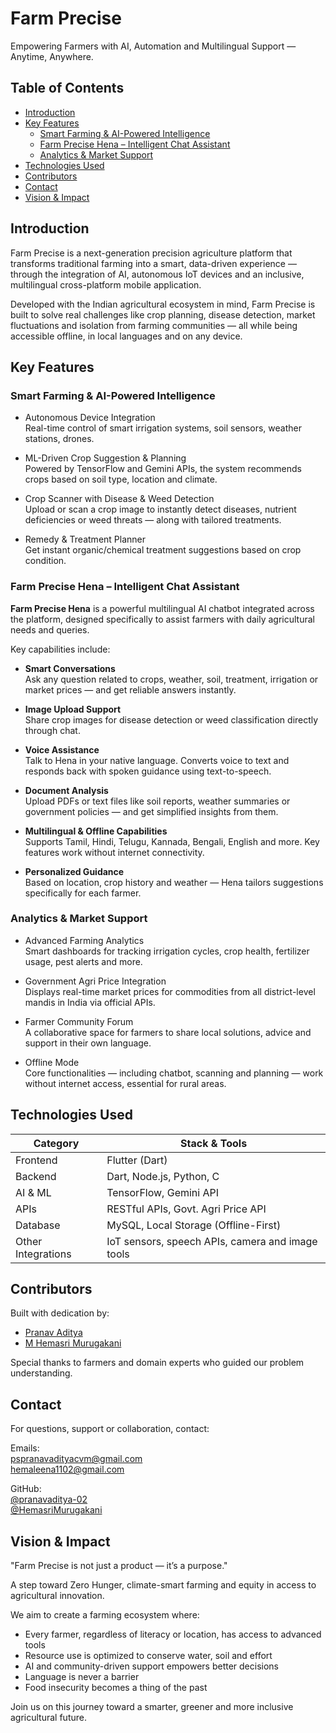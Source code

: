 # Farm Precise

Empowering Farmers with AI, Automation and Multilingual Support — Anytime, Anywhere.

## Table of Contents

- [Introduction](#introduction)
- [Key Features](#key-features)
  - [Smart Farming & AI-Powered Intelligence](#smart-farming--ai-powered-intelligence)
  - [Farm Precise Hena – Intelligent Chat Assistant](#farm-precise-hena--intelligent-chat-assistant)
  - [Analytics & Market Support](#analytics--market-support)
- [Technologies Used](#technologies-used)
- [Contributors](#contributors)
- [Contact](#contact)
- [Vision & Impact](#vision--impact)

## Introduction

Farm Precise is a next-generation precision agriculture platform that transforms traditional farming into a smart, data-driven experience — through the integration of AI, autonomous IoT devices and an inclusive, multilingual cross-platform mobile application.

Developed with the Indian agricultural ecosystem in mind, Farm Precise is built to solve real challenges like crop planning, disease detection, market fluctuations and isolation from farming communities — all while being accessible offline, in local languages and on any device.

## Key Features

### Smart Farming & AI-Powered Intelligence

- Autonomous Device Integration  
  Real-time control of smart irrigation systems, soil sensors, weather stations, drones.

- ML-Driven Crop Suggestion & Planning  
  Powered by TensorFlow and Gemini APIs, the system recommends crops based on soil type, location and climate.

- Crop Scanner with Disease & Weed Detection  
  Upload or scan a crop image to instantly detect diseases, nutrient deficiencies or weed threats — along with tailored treatments.

- Remedy & Treatment Planner  
  Get instant organic/chemical treatment suggestions based on crop condition.

### Farm Precise Hena – Intelligent Chat Assistant

**Farm Precise Hena** is a powerful multilingual AI chatbot integrated across the platform, designed specifically to assist farmers with daily agricultural needs and queries.

Key capabilities include:

- **Smart Conversations**  
  Ask any question related to crops, weather, soil, treatment, irrigation or market prices — and get reliable answers instantly.

- **Image Upload Support**  
  Share crop images for disease detection or weed classification directly through chat.

- **Voice Assistance**  
  Talk to Hena in your native language. Converts voice to text and responds back with spoken guidance using text-to-speech.

- **Document Analysis**  
  Upload PDFs or text files like soil reports, weather summaries or government policies — and get simplified insights from them.

- **Multilingual & Offline Capabilities**  
  Supports Tamil, Hindi, Telugu, Kannada, Bengali, English and more. Key features work without internet connectivity.

- **Personalized Guidance**  
  Based on location, crop history and weather — Hena tailors suggestions specifically for each farmer.

### Analytics & Market Support

- Advanced Farming Analytics  
  Smart dashboards for tracking irrigation cycles, crop health, fertilizer usage, pest alerts and more.

- Government Agri Price Integration  
  Displays real-time market prices for commodities from all district-level mandis in India via official APIs.

- Farmer Community Forum  
  A collaborative space for farmers to share local solutions, advice and support in their own language.

- Offline Mode  
  Core functionalities — including chatbot, scanning and planning — work without internet access, essential for rural areas.

## Technologies Used

| Category             | Stack & Tools                                        |
|----------------------|------------------------------------------------------|
| Frontend             | Flutter (Dart)                                       |
| Backend              | Dart, Node.js, Python, C                             |
| AI & ML              | TensorFlow, Gemini API                               |
| APIs                 | RESTful APIs, Govt. Agri Price API                   |
| Database             | MySQL, Local Storage (Offline-First)                 |
| Other Integrations   | IoT sensors, speech APIs, camera and image tools     |

## Contributors

Built with dedication by:

- [Pranav Aditya](https://github.com/pranavaditya-02)  
- [M Hemasri Murugakani](https://github.com/HemasriMurugakani)

Special thanks to farmers and domain experts who guided our problem understanding.

## Contact

For questions, support or collaboration, contact:

Emails:  
pspranavadityacvm@gmail.com  
hemaleena1102@gmail.com

GitHub:  
[@pranavaditya-02](https://github.com/pranavaditya-02)  
[@HemasriMurugakani](https://github.com/HemasriMurugakani)

## Vision & Impact

"Farm Precise is not just a product — it’s a purpose."

A step toward Zero Hunger, climate-smart farming and equity in access to agricultural innovation.

We aim to create a farming ecosystem where:

- Every farmer, regardless of literacy or location, has access to advanced tools  
- Resource use is optimized to conserve water, soil and effort  
- AI and community-driven support empowers better decisions  
- Language is never a barrier  
- Food insecurity becomes a thing of the past

Join us on this journey toward a smarter, greener and more inclusive agricultural future.
